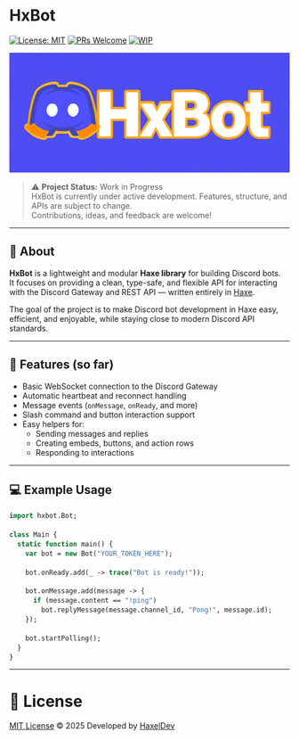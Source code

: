 # HxBot

[![License: MIT](https://img.shields.io/github/license/Souvic/createmypypackage)](LICENSE)
[![PRs Welcome](https://img.shields.io/badge/PRs-welcome-brightgreen.svg)](https://github.com/HaxelDev/hxbot/pulls)
[![WIP](https://img.shields.io/badge/status-WIP-orange.svg)](https://github.com/HaxelDev/hxbot)

<img src="banner.png" alt="HxBot Logo">

> ⚠️ **Project Status:** Work in Progress  
> HxBot is currently under active development. Features, structure, and APIs are subject to change.  
> Contributions, ideas, and feedback are welcome!

---

## 🧠 About

**HxBot** is a lightweight and modular **Haxe library** for building Discord bots.  
It focuses on providing a clean, type-safe, and flexible API for interacting with the Discord Gateway and REST API — written entirely in [Haxe](https://haxe.org/).

The goal of the project is to make Discord bot development in Haxe easy, efficient, and enjoyable, while staying close to modern Discord API standards.

---

## 🚀 Features (so far)

- Basic WebSocket connection to the Discord Gateway
- Automatic heartbeat and reconnect handling
- Message events (`onMessage`, `onReady`, and more)
- Slash command and button interaction support
- Easy helpers for:
  - Sending messages and replies
  - Creating embeds, buttons, and action rows
  - Responding to interactions

---

## 💻 Example Usage

```haxe
import hxbot.Bot;

class Main {
  static function main() {
    var bot = new Bot("YOUR_TOKEN_HERE");

    bot.onReady.add(_ -> trace("Bot is ready!"));

    bot.onMessage.add(message -> {
      if (message.content == "!ping")
        bot.replyMessage(message.channel_id, "Pong!", message.id);
    });

    bot.startPolling();
  }
}
```

---

# 📜 License

[MIT License](LICENSE) © 2025
Developed by [HaxelDev](https://github.com/HaxelDev)


